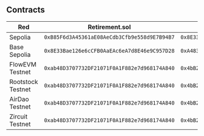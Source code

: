 ## Contracts

| Red           | Retirement.sol                         | USDCMock.sol                           |
|---------------|-------------------------------------|-------------------------------------|
| Sepolia      | `0xB85F6d3A45361aE08AeCdb3Cfb9e558d9E7B94B7`                       | `0x8E33Bae126e6cCFB0AaEAc6eA7d8E46e9C957D28`                       |
| Base Sepolia       | `0x8E33Bae126e6cCFB0AaEAc6eA7d8E46e9C957D28`                       | `0xA4832FB68BF9ca311e317b24F7bBc524c80E2dDE`                       |
FlowEVM Testnet | `0xab48D3707732DF21071F0A1F882e7d968174A840` | `0x4bB24185e5e0e80A92f5730BA78990aA60854e77` | 
Rootstock Testnet | `0xab48D3707732DF21071F0A1F882e7d968174A840` | `0x4bB24185e5e0e80A92f5730BA78990aA60854e77` | 
AirDao Testnet | `0xab48D3707732DF21071F0A1F882e7d968174A840` | `0x4bB24185e5e0e80A92f5730BA78990aA60854e77` |
Zircuit Testnet | `0xab48D3707732DF21071F0A1F882e7d968174A840` | `0x4bB24185e5e0e80A92f5730BA78990aA60854e77` |
